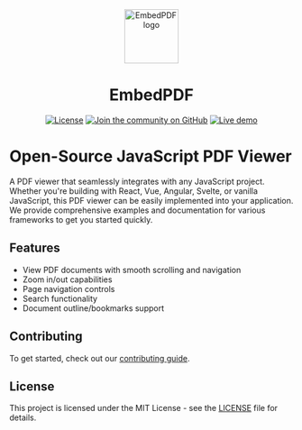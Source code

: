 <div align="center">
  <a href="https://wwww.embedpdf.com">
    <img alt="EmbedPDF logo" src="https://www.embedpdf.com/logo-192.png" height="96">
  </a>
  <h1>EmbedPDF</h1>

<a href="https://github.com/embedpdf/embed-pdf-viewer/blob/main/LICENSE"><img alt="License" src="https://img.shields.io/npm/l/@embedpdf/pdfium.svg?style=for-the-badge&labelColor=000000"></a>
<a href="https://github.com/embedpdf/embed-pdf-viewer/discussions"><img alt="Join the community on GitHub" src="https://img.shields.io/badge/Join%20the%20community-blueviolet.svg?style=for-the-badge&labelColor=000000"></a>
<a href="https://snippet.embedpdf.com/">
  <img alt="Live demo" src="https://img.shields.io/badge/Try%20the%20Live%20Demo-ff1493.svg?style=for-the-badge&labelColor=000000">
</a>
</div>

# Open-Source JavaScript PDF Viewer

A PDF viewer that seamlessly integrates with any JavaScript project. Whether you're building with React, Vue, Angular, Svelte, or vanilla JavaScript, this PDF viewer can be easily implemented into your application. We provide comprehensive examples and documentation for various frameworks to get you started quickly.

## Features

- View PDF documents with smooth scrolling and navigation
- Zoom in/out capabilities
- Page navigation controls
- Search functionality
- Document outline/bookmarks support

## Contributing

To get started, check out our [contributing guide](CONTRIBUTING.md).

## License

This project is licensed under the MIT License - see the [LICENSE](LICENSE) file for details.
